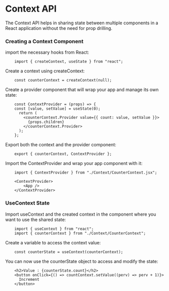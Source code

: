 # Context API

The Context API helps in sharing state between multiple components in a React application without the need for prop drilling.

### Creating a Context Component

import the necessary hooks from React:

        import { createContext, useState } from "react";

Create a context using createContext:

        const counterContext = createContext(null);

Create a provider component that will wrap your app and manage its own state:

        const ContextProvider = (props) => {
        const [value, setValue] = useState(0);
          return (
            <counterContext.Provider value={{ count: value, setValue }}>
              {props.children}
            </counterContext.Provider>
          );
        };

Export both the context and the provider component:

        export { counterContext, ContextProvider };

Import the ContextProvider and wrap your app component with it:

        import { ContextProvider } from "./Context/CounterContext.jsx";

        <ContextProvider>
            <App />
        </ContextProvider>

### UseContext State

Import useContext and the created context in the component where you want to use the shared state:

        import { useContext } from "react";
        import { counterContext } from "./Context/CounterContext";

Create a variable to access the context value:

        const counterState = useContext(counterContext);

You can now use the counterState object to access and modify the state:

        <h2>Value : {counterState.count}</h2>
        <button onClick={() => countContext.setValue((perv) => perv + 1)}>
          Increment
        </button>
